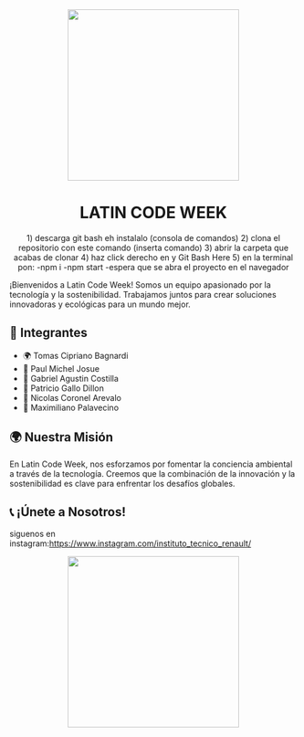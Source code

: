 <div align="center">
  <img height="300" src="https://images.pexels.com/photos/1292464/pexels-photo-1292464.jpeg?auto=compress&cs=tinysrgb&w=1260&h=750&dpr=1"  />
</div>

<h1 align="center">LATIN CODE WEEK</h1>

<p align="center">
1) descarga git bash eh instalalo (consola de comandos)
2) clona el repositorio con este comando (inserta comando)
3) abrir la carpeta que acabas de clonar
4) haz click derecho en y Git Bash Here
5) en la terminal pon:
-npm i
-npm start
-espera que se abra el proyecto en el navegador

  ¡Bienvenidos a Latin Code Week! Somos un equipo apasionado por la tecnología y la sostenibilidad. Trabajamos juntos para crear soluciones innovadoras y ecológicas para un mundo mejor.
</p>

## 🌱 Integrantes

- 🌍 Tomas Cipriano Bagnardi
- 🌿 Paul Michel Josue
- 🍃 Gabriel Agustin Costilla
- 🌲 Patricio Gallo Dillon
- 🌴 Nicolas Coronel Arevalo
- 🌳 Maximiliano Palavecino

## 🌍 Nuestra Misión

En Latin Code Week, nos esforzamos por fomentar la conciencia ambiental a través de la tecnología. Creemos que la combinación de la innovación y la sostenibilidad es clave para enfrentar los desafíos globales.

## 📞 ¡Únete a Nosotros!

siguenos en instagram:https://www.instagram.com/instituto_tecnico_renault/

<div align="center">
  <img height="300" src="https://images.pexels.com/photos/896673/pexels-photo-896673.jpeg?auto=compress&cs=tinysrgb&w=1260&h=750&dpr=1"  />
</div>
